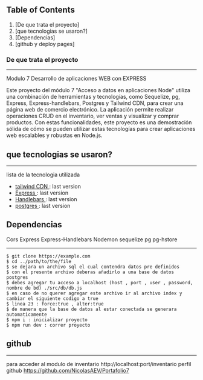 ## Table of Contents
1. [De que trata el proyecto]
2. [que tecnologias se usaron?]
3. [Dependencias]
4. [github y deploy pages]


### De que trata el proyecto
***
Modulo 7 Desarrollo de aplicaciones WEB con EXPRESS

Este proyecto del módulo 7 "Acceso a datos en aplicaciones Node" utiliza una combinación de herramientas y tecnologías, como Sequelize, pg, Express, Express-handlebars, Postgres y Tailwind CDN, para crear una página web de comercio electrónico. La aplicación permite realizar operaciones CRUD en el inventario, ver ventas y visualizar y comprar productos. Con estas funcionalidades, este proyecto es una demostración sólida de cómo se pueden utilizar estas tecnologías para crear aplicaciones web escalables y robustas en Node.js.

## que tecnologias se usaron?
***
 lista de la tecnologia utilizada
* [tailwind CDN ](https://tailwindcss.com/docs/installation/play-cdn): last version
* [Express ](https://expressjs.com): last version
* [Handlebars ](https://handlebarsjs.com): last version
* [postgres ](https://www.postgresql.org): last version



## Dependencias
Cors
Express
Express-Handlebars
Nodemon
sequelize 
pg
pg-hstore
***
```
$ git clone https://example.com
$ cd ../path/to/the/file
$ se dejara un archivo sql el cual contendra datos pre definidos
$ con el presente archivo deberas añadirlo a una base de datos postgres 
$ debes agregar tu acceso a localhost (host , port , user , password, nombre de bd) ./src/db/db.js
$ en caso de no querer agregar este archivo ir al archivo index y cambiar el siguiente codigo a true
$ linea 23 : force:true , alter:true
$ de manera que la base de datos al estar conectada se generara automaticamente 
$ npm i : inicializar proyecto
$ npm run dev : correr proyecto
```
## github
***
para acceder al modulo de inventario http://localhost:port/inventario
perfil github https://github.com/NicolasAEV/Portafolio7


